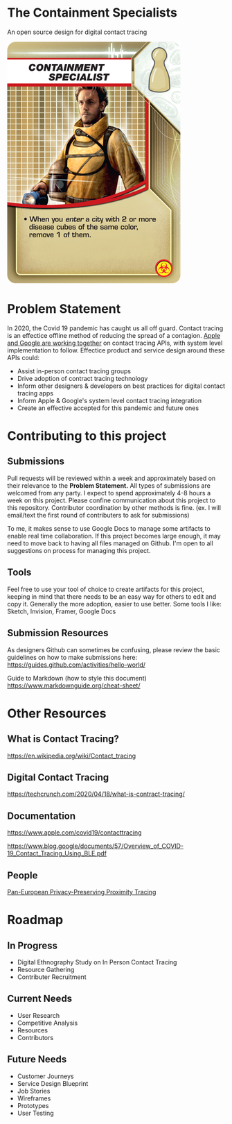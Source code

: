# The Containment Specialists
An open source design for digital contact tracing

![Pandemic Role Card of Containment Specialist](img/pic1547116.png)


# Problem Statement
In 2020, the Covid 19 pandemic has caught us all off guard. Contact tracing is an effectice offline method of reducing the spread of a contagion. [Apple and Google are working together](https://www.theverge.com/interface/2020/4/11/21216652/apple-google-contact-tracing-covid-19-coronavirus-api-public-health-app-challenges) on contact tracing APIs, with system level implementation to follow. Effectice product and service design around these APIs could:

- Assist in-person contact tracing groups
- Drive adoption of contract tracing technology
- Inform other designers & developers on best practices for digital contact tracing apps
- Inform Apple & Google's system level contact tracing integration
- Create an effective accepted for this pandemic and future ones

# Contributing to this project
## Submissions
Pull requests will be reviewed within a week and approximately based on their relevance to the **Problem Statement.** All types of submissions are welcomed from any party. I expect to spend approximately 4-8 hours a week on this project. Please confine communication about this project to this repository. Contributor coordination by other methods is fine. (ex. I will email/text the first round of contributers to ask for submissions)

To me, it makes sense to use Google Docs to manage some artifacts to enable real time collaboration. If this project becomes large enough, it may need to move back to having all files managed on Github. I'm open to all suggestions on process for managing this project. 

## Tools
Feel free to use your tool of choice to create artifacts for this project, keeping in mind that there needs to be an easy way for others to edit and copy it. Generally the more adoption, easier to use better. Some tools I like: Sketch, Invision, Framer, Google Docs

## Submission Resources
As designers Github can sometimes be confusing, please review the basic guidelines on how to make submissions here:
https://guides.github.com/activities/hello-world/

Guide to Markdown (how to style this document)
https://www.markdownguide.org/cheat-sheet/

# Other Resources
## What is Contact Tracing?
https://en.wikipedia.org/wiki/Contact_tracing

## Digital Contact Tracing
https://techcrunch.com/2020/04/18/what-is-contract-tracing/

## Documentation
https://www.apple.com/covid19/contacttracing

https://www.blog.google/documents/57/Overview_of_COVID-19_Contact_Tracing_Using_BLE.pdf

## People
[Pan-European Privacy-Preserving Proximity Tracing](https://www.pepp-pt.org)

# Roadmap
## In Progress
- Digital Ethnography Study on In Person Contact Tracing
- Resource Gathering
- Contributer Recruitment

## Current Needs 
- User Research
- Competitive Analysis
- Resources
- Contributors

## Future Needs 
- Customer Journeys
- Service Design Blueprint
- Job Stories
- Wireframes
- Prototypes
- User Testing

